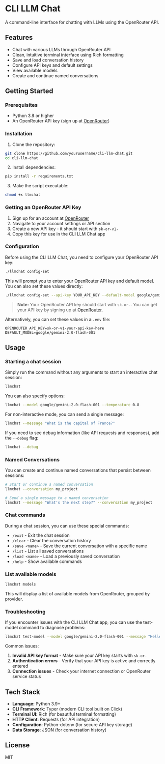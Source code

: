 # CLI LLM Chat

A command-line interface for chatting with LLMs using the OpenRouter API.

## Features

- Chat with various LLMs through OpenRouter API
- Clean, intuitive terminal interface using Rich formatting
- Save and load conversation history
- Configure API keys and default settings
- View available models
- Create and continue named conversations

## Getting Started

### Prerequisites

- Python 3.8 or higher
- An OpenRouter API key (sign up at [OpenRouter](https://openrouter.ai/))

### Installation

1. Clone the repository:

```bash
git clone https://github.com/yourusername/cli-llm-chat.git
cd cli-llm-chat
```

2. Install dependencies:

```bash
pip install -r requirements.txt
```

3. Make the script executable:

```bash
chmod +x llmchat
```

### Getting an OpenRouter API Key

1. Sign up for an account at [OpenRouter](https://openrouter.ai/)
2. Navigate to your account settings or API section
3. Create a new API key - it should start with `sk-or-v1-`
4. Copy this key for use in the CLI LLM Chat app

### Configuration

Before using the CLI LLM Chat, you need to configure your OpenRouter API key:

```bash
./llmchat config-set
```

This will prompt you to enter your OpenRouter API key and default model. You can also set these values directly:

```bash
./llmchat config-set --api-key YOUR_API_KEY --default-model google/gemini-2.0-flash-001
```

> **Note:** Your OpenRouter API key should start with `sk-or-`. You can get your API key by signing up at [OpenRouter](https://openrouter.ai/).

Alternatively, you can set these values in a `.env` file:

```
OPENROUTER_API_KEY=sk-or-v1-your-api-key-here
DEFAULT_MODEL=google/gemini-2.0-flash-001
```

## Usage

### Starting a chat session

Simply run the command without any arguments to start an interactive chat session:

```bash
llmchat
```

You can also specify options:

```bash
llmchat --model google/gemini-2.0-flash-001 --temperature 0.8
```

For non-interactive mode, you can send a single message:

```bash
llmchat --message "What is the capital of France?"
```

If you need to see debug information (like API requests and responses), add the `--debug` flag:

```bash
llmchat --debug
```

### Named Conversations

You can create and continue named conversations that persist between sessions:

```bash
# Start or continue a named conversation
llmchat --conversation my_project

# Send a single message to a named conversation
llmchat --message "What's the next step?" --conversation my_project
```

### Chat commands

During a chat session, you can use these special commands:
- `/exit` - Exit the chat session
- `/clear` - Clear the conversation history
- `/save <name>` - Save the current conversation with a specific name
- `/list` - List all saved conversations
- `/load <name>` - Load a previously saved conversation
- `/help` - Show available commands

### List available models

```bash
llmchat models
```

This will display a list of available models from OpenRouter, grouped by provider.

### Troubleshooting

If you encounter issues with the CLI LLM Chat app, you can use the test-model command to diagnose problems:

```bash
llmchat test-model --model google/gemini-2.0-flash-001 --message "Hello, what model are you?"
```

Common issues:
1. **Invalid API key format** - Make sure your API key starts with `sk-or-`
2. **Authentication errors** - Verify that your API key is active and correctly entered
3. **Connection issues** - Check your internet connection or OpenRouter service status

## Tech Stack

- **Language**: Python 3.9+
- **CLI Framework**: Typer (modern CLI tool built on Click)
- **Terminal UI**: Rich (for beautiful terminal formatting)
- **HTTP Client**: Requests (for API integration)
- **Configuration**: Python-dotenv (for secure API key storage)
- **Data Storage**: JSON (for conversation history)

## License

MIT
